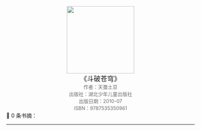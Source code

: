 <center><img src="https://xmnote-1252413502.cos.ap-shanghai.myqcloud.com/2ab6dff064184d29a429072dbf9f9839.png" width="180"> </center>
<center><font size=4>《斗破苍穹》</font></center>
<center><font color='#6e6e6e' size=2>作者：天蚕土豆 </font></center>
<center><font color='#6e6e6e' size=2>出版社：湖北少年儿童出版社</font></center>
<center><font color='#6e6e6e' size=2>出版日期：2010-07</font></center>
<center><font color='#6e6e6e' size=2>ISBN：9787535350961</font></center>
📖 0 条书摘：

---

